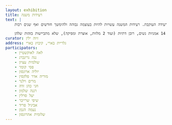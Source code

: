 ```yaml
---
layout: exhibition
title: רעידות משנה
text: |
    אם נשווה את ההתנתקות לרעידת אדמה, הרי שרעידות המשנה שבאות בעקבותיה מסוכנות ביותר. הן בלתי צפויות וחזקות וביכולתן להגדיל את הנזק לו גרמה רעידת האדמה הראשית. מבנים שזועזעו ברעידת האדמה המרכזית עלולים לקרוס כתוצאה מהרעידה העוקבת. רעידות המשנה עשויות להיות בעוצמה גבוהה ולהימשך חודשים ואף שנים רבות.

    התערוכה פורשת את נקודות הראות האישית של כל אחת מהאמניות מהמקום בו היא נמצאת היום. נקודת המבט עשויה להיות חברתית-פוליטית ועשויה להיות מאוד אישית ופרטית. התערוכה שמה דגש על ההווה והנוכח לצד הזמן שחלף מאז האירוע הגדול, על ה"אחרי", על ה"פוסט" ועל הדרך שעשו מאז ועד  היום. עלינו: 14 אמניות נשים, רובן דתיות (ועוד 2 מלוות, אוצרת ומפיקה), שלא מתביישות בזהות שלהן.
curator: זיוה ילין
address: גלריית בארי, קיבוץ בארי
participators:
    - לאה לאוקשטיין
    - נגה גרינברג
    - שולמית עציון
    - פסי קומר
    - יוליה ארונסון
    - מוריה אדר פלקסין
    - מרים וילנר
    - חני כהן זדה
    - רננה שלמון
    - יעל סרלין
    - שיפי שרייבר
    - אביגיל פריד
    - נעמה הנמן
    - שלומית אהרונסון
---
```

